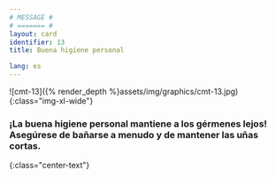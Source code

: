```yaml
---
# MESSAGE #
# ======= #
layout: card
identifier: 13
title: Buena higiene personal

lang: es
---
```


![cmt-13]({% render_depth %}assets/img/graphics/cmt-13.jpg){:class="img-xl-wide"}

### ¡La buena higiene personal mantiene a los gérmenes lejos! Asegúrese de bañarse a menudo y de mantener las uñas cortas.
{:class="center-text"}